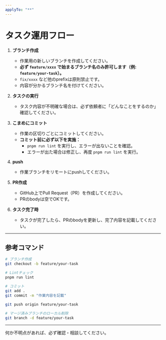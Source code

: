 ```yaml
---
applyTo: "**"
---
```


# タスク運用フロー

1. **ブランチ作成**
   - 作業用の新しいブランチを作成してください。
   - **必ず `feature/xxxx` で始まるブランチ名のみ許可します（例: `feature/your-task`）。**
   - `fix/xxxx` など他のprefixは原則禁止です。
   - 内容が分かるブランチ名を付けてください。

2. **タスクの実行**
   - タスク内容が不明確な場合は、必ず依頼者に「どんなことをするのか」確認してください。

3. **こまめにコミット**
   - 作業の区切りごとにコミットしてください。
   - **コミット前に必ず以下を実施：**
     - `pnpm run lint` を実行し、エラーが出ないことを確認。
     - エラーが出た場合は修正し、再度 `pnpm run lint` を実行。

4. **push**
   - 作業ブランチをリモートにpushしてください。

5. **PR作成**
   - GitHub上でPull Request（PR）を作成してください。
   - PRのbodyは空でOKです。

6. **タスク完了時**
   - タスクが完了したら、PRのbodyを更新し、完了内容を記載してください。

---

## 参考コマンド

```sh
# ブランチ作成
git checkout -b feature/your-task

# Lintチェック
pnpm run lint

# コミット
git add .
git commit -m "作業内容を記載"

git push origin feature/your-task
 
# マージ済みブランチのローカル削除
git branch -d feature/your-task
```

---

何か不明点があれば、必ず確認・相談してください。
